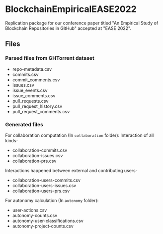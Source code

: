 # BlockchainEmpiricalEASE2022
Replication package for our conference paper titled "An Empirical Study of Blockchain Repositories in GitHub" accepted at "EASE 2022".

## Files
### Parsed files from GHTorrent dataset
- repo-metadata.csv
- commits.csv
- commit_comments.csv
- issues.csv
- issue_events.csv
- issue_comments.csv
- pull_requests.csv
- pull_request_history.csv
- pull_request_comments.csv

### Generated files
For collaboration computation (In `collaboration` folder):
Interaction of all kinds-
- collaboration-commits.csv 
- collaboration-issues.csv 
- collaboration-prs.csv

Interactions happened between external and contributing users-
- collaboration-users-commits.csv
- collaboration-users-issues.csv
- collaboration-users-prs.csv


For autonomy calculation (In `autonomy` folder):
- user-actions.csv
- autonomy-counts.csv	
- autonomy-user-classifications.csv
- autonomy-project-counts.csv


